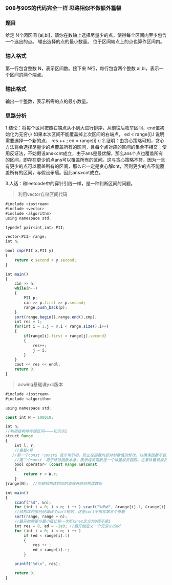### 908与905的代码完全一样 思路相似不做额外篇幅
### 题目
给定 N个闭区间 [ai,bi]，请你在数轴上选择尽量少的点，使得每个区间内至少包含一个选出的点。
输出选择的点的最小数量。
位于区间端点上的点也算作区间内。

### 输入格式
第一行包含整数 N，表示区间数。接下来 N行，每行包含两个整数 ai,bi，表示一个区间的两个端点。

### 输出格式
输出一个整数，表示所需的点的最小数量。

### 思路分析
1.结论：将每个区间按照右端点从小到大进行排序，从前往后枚举区间，end值初始化为无穷小
如果本次区间不能覆盖掉上次区间的右端点， ed < range[i].l
说明需要选择一个新的点， res ++ ; ed = range[i].r;
2.证明：由贪心策略可知，贪心方法将会选择尽量少的点覆盖所有的区间，且每个点对应的区间的集合不相交；使用反证法，不妨假设ans<cnt成立，由于ans是最优解，那么ans个点也覆盖所有的区间，即存在更少的点ans可以覆盖所有的区间。这与贪心策略不符，因为一旦有更少的点可以覆盖所有的区间，那么它一定是贪心解cnt，否则更少的点不能覆盖所有的区间，与假设矛盾。因此ans≥cnt成立。

3.人话：和leetcode中的穿针引线一样，是一种判断区间的问题。

> 利用vector<PII>存储区间代码
```js
#include <iostream>
#include <vector>
#include <algorithm>
using namespace std;

typedef pair<int,int> PII;

vector<PII> range;
int n;

bool cmp(PII x,PII y)
{
    return x.second < y.second;
}

int main()
{
    cin >> n;
    while(n--)
    {
        PII p;
        cin >> p.first >> p.second;
        range.push_back(p);
    }
    sort(range.begin(),range.end(),cmp);
    int res = 1;
    for(int i = 1,j = 0;i < range.size();i++)
    {
        if(range[i].first > range[j].second)
        {
            res++;
            j = i;
        }
    }
    cout << res << endl;
    return 0;
}
```

> acwing基础课yxc版本
```js
#include <iostream>
#include <algorithm>

using namespace std;

const int N = 100010;

int n;
//利用结构体存储区间————知识点1
struct Range
{
    int l, r; 
    //重载<号 
   //第一个const：const& 表示常引用，防止在函数内部对参数值的修改，以确保函数不会意外改变传入的对象。
    //第二个const：用于修饰函数本身，表示成员函数是一个常量成员函数。这意味着该成员函数在内部不会修改成员变量的值。常量成员函数可以在常对象中调用，但不能修改对象的状态。
    bool operator< (const Range &W)const
    {
        return r < W.r;
    }
}range[N];  //创建结构体的同时直接开辟结构体数组

int main()
{
    scanf("%d", &n);
    for (int i = 0; i < n; i ++ ) scanf("%d%d", &range[i].l, &range[i].r);
    //结构体内部已经编译了sort规则，这里sort不用写第三个参数
    sort(range, range + n);
    //最开始需要与最小值比较一次所以res定义为0而不是1
    int res = 0, ed = -2e9; //最开始定义一个无穷小的ed
    for (int i = 0; i < n; i ++ )
        if (ed < range[i].l)
        {
            res ++ ;
            ed = range[i].r;
        }

    printf("%d\n", res);

    return 0;
}
```